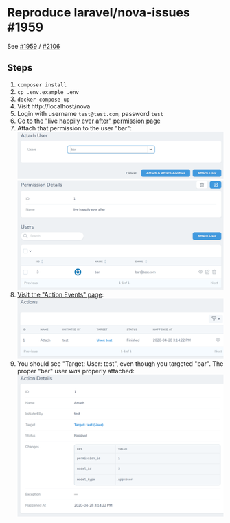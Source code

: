 # Reproduce laravel/nova-issues #1959

See [#1959](https://github.com/laravel/nova-issues/issues/1959) / [#2106](https://github.com/laravel/nova-issues/issues/2106)

## Steps

1. `composer install`
2. `cp .env.example .env`
3. `docker-compose up`
4. Visit http://localhost/nova
5. Login with username `test@test.com`, password `test`
6. [Go to the "live happily ever after" permission page](http://localhost/nova/resources/permissions/1)
7. Attach that permission to the user "bar":
![Image of user bar being attached](./attaching_user_bar.png)
![Image of user bar after being attached](./attached_user_bar.png)
8. [Visit the "Action Events" page](http://localhost/nova/resources/action-events):
![Image of incorrect target on "Action Events" page](./action_events_list_incorrect_target_shown.png)
9. You should see "Target: User: test", even though you targeted "bar". The proper "bar" user _was_ properly attached:
![Image of incorrect target on "Action Events" detail page](./action_events_detail_incorrect_target_correct_changes.png)

